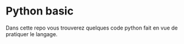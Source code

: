 # Python basic
Dans cette repo vous trouverez quelques code python fait en vue de pratiquer le langage.
